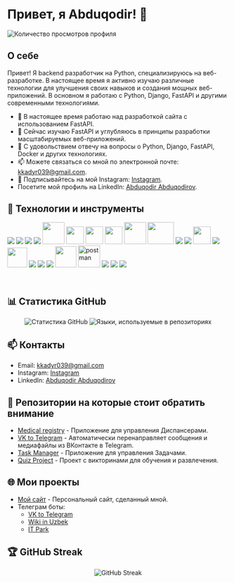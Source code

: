 # Привет, я Abduqodir! 👋

![Количество просмотров профиля](https://komarev.com/ghpvc/?username=abduqodir2287&color=blueviolet)

## О себе

Привет! Я backend разработчик на Python, специализируюсь на веб-разработке. В настоящее время я активно изучаю различные технологии для улучшения своих навыков и создания мощных веб-приложений. В основном я работаю с Python, Django, FastAPI и другими современными технологиями.

- 🔭 В настоящее время работаю над разработкой сайта с использованием FastAPI.
- 🌱 Сейчас изучаю FastAPI и углубляюсь в принципы разработки масштабируемых веб-приложений.
- 💬 С удовольствием отвечу на вопросы о Python, Django, FastAPI, Docker и других технологиях.
- 📫 Можете связаться со мной по электронной почте: [kkadyr039@gmail.com](mailto:kkadyr039@gmail.com).
- 📸 Подписывайтесь на мой Instagram: [Instagram](https://www.instagram.com/abduqodirov634/).
- Посетите мой профиль на LinkedIn: [Abduqodir Abduqodirov](https://www.linkedin.com/in/abduqodir-abduqodirov-4b38662b9/).

## 🔧 Технологии и инструменты

<p align="left">  
    <a href="https://www.python.org" target="_blank"> <img src="https://img.icons8.com/color/48/000000/python.png"/></a>
    <a href="https://devdocs.io/javascript/" target="_blank"> <img src="https://img.icons8.com/color/48/000000/javascript.png"/></a>
    <a href="https://docs.djangoproject.com/en/3.2/" target="_blank"> <img src="https://img.icons8.com/color/48/000000/django.png"/></a>
    <a href="https://flask.palletsprojects.com/en/2.0.x/" target="_blank"> <img src="https://img.icons8.com/cute-clipart/50/000000/flask.png"/></a>
    <a href="https://fastapi.tiangolo" target="blank"> <img src="https://fastapi.tiangolo.com/img/icon-white.svg" width="50"/></a>
    <a href="https://docs.aiohttp.org/en/stable/" target="_blank"> <img src="https://docs.aiohttp.org/en/stable/_static/aiohttp-plain.svg" height='40px' width="40px"/></a>
    <a href="https://alembic.sqlalchemy.org/en/latest/" target="_blank"> <img src="https://avatars.githubusercontent.com/u/1066203?s=200&v=4" height='40px' width="40px"/></a>
    <a href="https://docs.aiogram.dev/en/latest/" target="_blank"> <img src="https://docs.aiogram.dev/en/latest/_static/logo.png" height='40px' width="40px"/></a>
    <a href="https://selenium-python.readthedocs.io/" target="_blank"> <img src="https://selenium-python.readthedocs.io/_static/logo.png" width="50"/></a>
    <a href="https://www.django-rest-framework.org/" target="_blank"> <img src="https://storage.caktusgroup.com/media/blog-images/drf-logo2.png" height='50px' width="60px"/></a>
    <a href="https://docs.docker.com/" target="_blank"> <img src="https://img.icons8.com/color/48/000000/docker.png"/></a>
    <a href="https://kubernetes.io/" target="_blank"> <img src="https://img.icons8.com/color/48/000000/kubernetes.png"/></a>
    <a href="https://www.postgresql.org/docs/" target="_blank"> <img src="https://www.postgresql.org//media/img/about/press/elephant.png" height='40px' width="40px"/></a>
    <a href="https://dev.mysql.com/doc/" target="_blank"> <img src="https://img.icons8.com/color/48/000000/mysql.png"/></a>
    <a href="#" target="_blank"> <img src="https://img.icons8.com/color/48/000000/linux.png" height='45px' width="45px"/></a>
    <a href="https://help.ubuntu.com/" target="_blank"> <img src="https://img.icons8.com/color/48/000000/ubuntu.png"/></a>
    <a href="https://devdocs.io/html/" target="_blank"> <img src="https://img.icons8.com/color/48/000000/html-5.png"/></a> 
    <a href="https://devdocs.io/css/" target="_blank"> <img src="https://img.icons8.com/color/48/000000/css3.png"/></a>
    <a href="https://www.rabbitmq.com/docs" target="_blank"> <img src="https://www.vectorlogo.zone/logos/rabbitmq/rabbitmq-icon.svg" width="48" height="48"/></a>
    <a href="https://postman.com" target="_blank"> <img src="https://www.vectorlogo.zone/logos/getpostman/getpostman-icon.svg" alt="postman" width="50" height="50"/></a> 
    <a href="https://redis.io/" target="_blank"> <img src="https://img.icons8.com/color/48/000000/redis.png"/></a>
    <a href="https://git-scm.com/" target="_blank"> <img src="https://img.icons8.com/color/48/000000/git.png"/></a> 
    <a href="https://docs.github.com/en" target="_blank"> <img src="https://img.icons8.com/ios-filled/50/000000/github.png"/></a>
</p>
<br/>

## 📊 Статистика GitHub

<p align="center">
  <img src="https://github-readme-stats.vercel.app/api?username=abduqodir2287&show_icons=true&theme=radical" alt="Статистика GitHub"/>
  <img src="https://github-readme-stats.vercel.app/api/top-langs/?username=abduqodir2287&layout=compact&theme=radical" alt="Языки, используемые в репозиториях"/>
</p>


## 📫 Контакты

- Email: [kkadyr039@gmail.com](mailto:kkadyr039@gmail.com)
- Instagram: [Instagram](https://www.instagram.com/abduqodirov634/)
- LinkedIn: [Abduqodir Abduqodirov](https://www.linkedin.com/in/abduqodir-abduqodirov-4b38662b9/)



## 🌟 Репозитории на которые стоит обратить внимание

- [Medical registry](https://github.com/abduqodir2287/MedRegistry) - Приложение для управления Диспансерами.
- [VK to Telegram](https://github.com/abduqodir2287/VktoTelegram) - Автоматически перенаправляет сообщения и медиафайлы из ВКонтакте в Telegram.
- [Task Manager](https://github.com/abduqodir2287/TaskManager) - Приложение для управления Задачами.
- [Quiz Project](https://github.com/abduqodir2287/Quiz_project) - Проект с викторинами для обучения и развлечения.


## 🌐 Мои проекты

- [Мой сайт](https://infinite-dawn-49380-1e17c4e76834.herokuapp.com) - Персональный сайт, сделанный мной.
- Телеграм боты:
  - [VK to Telegram](https://t.me/AbduqodirVk_bot)
  - [Wiki in Uzbek](https://t.me/Wiki_in_Uzbek_language_bot)
  - [IT Park](https://t.me/ITPark2287_bot)
  

## 🏆 GitHub Streak

<p align="center">
  <img src="https://github-readme-streak-stats.herokuapp.com/?user=abduqodir2287&theme=radical" alt="GitHub Streak"/>
</p>
